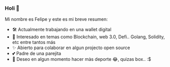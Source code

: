 ### Holi 👋

Mi nombre es Felipe y este es mi breve resumen: 

- 🛠️ Actualmente trabajando en una wallet digital
- 📙 Interesado en temas como Blockchain, web 3.0,  Defi.. Golang, Solidity, etc entre tantos más 
- ✨ Abierto para colaborar en algun projecto open source
- 💕 Padre de una parejita
- 🥊 Deseo en algun momento hacer màs deporte 😂, quizas box.. :$
